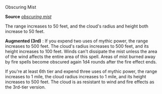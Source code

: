 Obscuring Mist

**Source** [_obscuring mist_](spells/obscuringMist#_obscuring-mist)

The range increases to 50 feet, and the cloud's radius and height both increase to 50 feet.

**Augmented (3rd)** : If you expend two uses of mythic power, the range increases to 500 feet. The cloud's radius increases to 500 feet, and its height increases to 100 feet. Winds can't dissipate the mist unless the area of the wind affects the entire area of this spell. Areas of mist burned away by fire spells become obscured again 1d4 rounds after the fire effect ends.

If you're at least 6th tier and expend three uses of mythic power, the range increases to 1 mile, the cloud radius increases to 1 mile, and its height increases to 500 feet. The cloud is as resistant to wind and fire effects as the 3rd-tier version.

